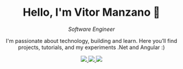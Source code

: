 <h1 align="center">Hello, I'm Vitor Manzano 👋</h1>

<p align="center">
  <em>Software Engineer</em>
</p>

<p align="center">
  I'm passionate about technology, building and learn.  
  Here you’ll find projects, tutorials, and my experiments .Net and Angular :)
</p>

<p align="center">
  <a href="https://www.linkedin.com/in/vitor-manzano-345003305/" target="_blank">
    <img src="https://img.shields.io/badge/-LinkedIn-00AB33?style=flat-square&logo=Linkedin&logoColor=white">
  </a>
  <a href="vimanzanovillela@gmail.com">
    <img src="https://img.shields.io/badge/-vimanzanovillela@gmail.com-00AB33?style=flat-square&logo=Gmail&logoColor=white">
  </a>
  <a href="(https://www.youtube.com/@VitorManzanoVillela" target="_blank">
   <img src="https://img.shields.io/badge/-YouTube-FF0000?style=flat-square&logo=YouTube&logoColor=white">
  </a>
</p>
